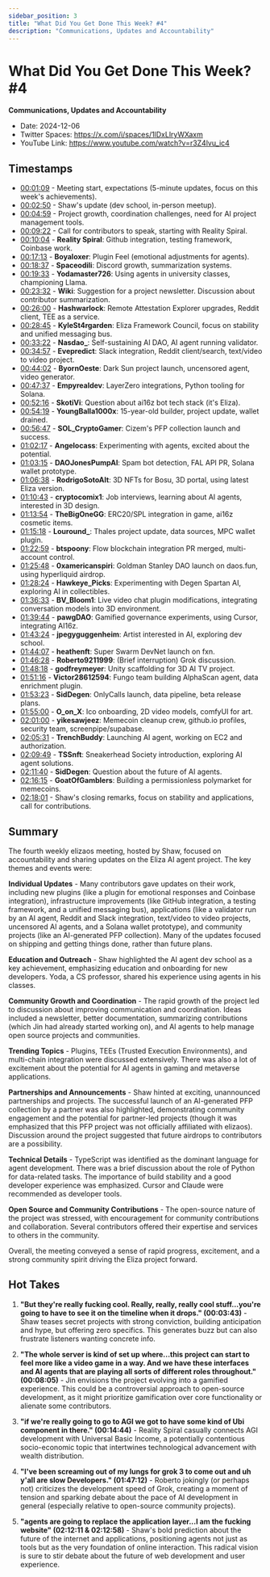 ```yaml
---
sidebar_position: 3
title: "What Did You Get Done This Week? #4"
description: "Communications, Updates and Accountability"
---
```


# What Did You Get Done This Week? #4

**Communications, Updates and Accountability**

- Date: 2024-12-06
- Twitter Spaces: https://x.com/i/spaces/1lDxLlryWXaxm
- YouTube Link: https://www.youtube.com/watch?v=r3Z4lvu_ic4


## Timestamps

- [00:01:09](<https://www.youtube.com/watch?v=r3Z4lvu_ic4&t=69>) - Meeting start, expectations (5-minute updates, focus on this week's achievements).
- [00:02:50](<https://www.youtube.com/watch?v=r3Z4lvu_ic4&t=170>) - Shaw's update (dev school, in-person meetup).
- [00:04:59](<https://www.youtube.com/watch?v=r3Z4lvu_ic4&t=299>) - Project growth, coordination challenges, need for AI project management tools.
- [00:09:22](<https://www.youtube.com/watch?v=r3Z4lvu_ic4&t=562>) - Call for contributors to speak, starting with Reality Spiral.
- [00:10:04](<https://www.youtube.com/watch?v=r3Z4lvu_ic4&t=604>) - **Reality Spiral**: Github integration, testing framework, Coinbase work.
- [00:17:13](<https://www.youtube.com/watch?v=r3Z4lvu_ic4&t=1033>) - **Boyaloxer**: Plugin Feel (emotional adjustments for agents).
- [00:18:37](<https://www.youtube.com/watch?v=r3Z4lvu_ic4&t=1117>) - **Spaceodili**: Discord growth, summarization systems.
- [00:19:33](<https://www.youtube.com/watch?v=r3Z4lvu_ic4&t=1173>) - **Yodamaster726**: Using agents in university classes, championing Llama.
- [00:23:32](<https://www.youtube.com/watch?v=r3Z4lvu_ic4&t=1412>) - **Wiki**: Suggestion for a project newsletter. Discussion about contributor summarization.
- [00:26:00](<https://www.youtube.com/watch?v=r3Z4lvu_ic4&t=1560>) - **Hashwarlock**: Remote Attestation Explorer upgrades, Reddit client, TEE as a service.
- [00:28:45](<https://www.youtube.com/watch?v=r3Z4lvu_ic4&t=1725>) - **KyleSt4rgarden**: Eliza Framework Council, focus on stability and unified messaging bus.
- [00:33:22](<https://www.youtube.com/watch?v=r3Z4lvu_ic4&t=2002>) - **Nasdao_**: Self-sustaining AI DAO, AI agent running validator.
- [00:34:57](<https://www.youtube.com/watch?v=r3Z4lvu_ic4&t=2097>) - **Evepredict**: Slack integration, Reddit client/search, text/video to video project.
- [00:44:02](<https://www.youtube.com/watch?v=r3Z4lvu_ic4&t=2642>) - **ByornOeste**: Dark Sun project launch, uncensored agent, video generator.
- [00:47:37](<https://www.youtube.com/watch?v=r3Z4lvu_ic4&t=2857>) - **Empyrealdev**: LayerZero integrations, Python tooling for Solana.
- [00:52:16](<https://www.youtube.com/watch?v=r3Z4lvu_ic4&t=3136>) - **SkotiVi**: Question about ai16z bot tech stack (it's Eliza).
- [00:54:19](<https://www.youtube.com/watch?v=r3Z4lvu_ic4&t=3259>) - **YoungBalla1000x**: 15-year-old builder, project update, wallet drained.
- [00:56:47](<https://www.youtube.com/watch?v=r3Z4lvu_ic4&t=3407>) - **SOL_CryptoGamer**: Cizem's PFP collection launch and success.
- [01:02:17](<https://www.youtube.com/watch?v=r3Z4lvu_ic4&t=3737>) - **Angelocass**: Experimenting with agents, excited about the potential.
- [01:03:15](<https://www.youtube.com/watch?v=r3Z4lvu_ic4&t=3795>) - **DAOJonesPumpAI**: Spam bot detection, FAL API PR, Solana wallet prototype.
- [01:06:38](<https://www.youtube.com/watch?v=r3Z4lvu_ic4&t=3998>) - **RodrigoSotoAlt**: 3D NFTs for Bosu, 3D portal, using latest Eliza version.
- [01:10:43](<https://www.youtube.com/watch?v=r3Z4lvu_ic4&t=4243>) - **cryptocomix1**: Job interviews, learning about AI agents, interested in 3D design.
- [01:13:54](<https://www.youtube.com/watch?v=r3Z4lvu_ic4&t=4434>) - **TheBigOneGG**: ERC20/SPL integration in game, ai16z cosmetic items.
- [01:15:18](<https://www.youtube.com/watch?v=r3Z4lvu_ic4&t=4518>) - **Louround_**: Thales project update, data sources, MPC wallet plugin.
- [01:22:59](<https://www.youtube.com/watch?v=r3Z4lvu_ic4&t=4979>) - **btspoony**: Flow blockchain integration PR merged, multi-account control.
- [01:25:48](<https://www.youtube.com/watch?v=r3Z4lvu_ic4&t=5148>) - **0xamericanspiri**: Goldman Stanley DAO launch on daos.fun, using hyperliquid airdrop.
- [01:28:24](<https://www.youtube.com/watch?v=r3Z4lvu_ic4&t=5304>) - **Hawkeye_Picks**: Experimenting with Degen Spartan AI, exploring AI in collectibles.
- [01:36:33](<https://www.youtube.com/watch?v=r3Z4lvu_ic4&t=5793>) - **BV_Bloom1**: Live video chat plugin modifications, integrating conversation models into 3D environment.
- [01:39:44](<https://www.youtube.com/watch?v=r3Z4lvu_ic4&t=5984>) - **pawgDAO**: Gamified governance experiments, using Cursor, integrating AI16z.
- [01:43:24](<https://www.youtube.com/watch?v=r3Z4lvu_ic4&t=6204>) - **jpegyguggenheim**: Artist interested in AI, exploring dev school.
- [01:44:07](<https://www.youtube.com/watch?v=r3Z4lvu_ic4&t=6247>) - **heathenft**: Super Swarm DevNet launch on fxn.
- [01:46:28](<https://www.youtube.com/watch?v=r3Z4lvu_ic4&t=6388>) - **Roberto9211999**: (Brief interruption) Grok discussion.
- [01:48:18](<https://www.youtube.com/watch?v=r3Z4lvu_ic4&t=6498>) - **godfreymeyer**: Unity scaffolding for 3D AI TV project.
- [01:51:16](<https://www.youtube.com/watch?v=r3Z4lvu_ic4&t=6676>) - **Victor28612594**: Fungo team building AlphaScan agent, data enrichment plugin.
- [01:53:23](<https://www.youtube.com/watch?v=r3Z4lvu_ic4&t=6803>) - **SidDegen**: OnlyCalls launch, data pipeline, beta release plans.
- [01:55:00](<https://www.youtube.com/watch?v=r3Z4lvu_ic4&t=6900>) - **O_on_X**: Ico onboarding, 2D video models, comfyUI for art.
- [02:01:00](<https://www.youtube.com/watch?v=r3Z4lvu_ic4&t=7260>) - **yikesawjeez**: Memecoin cleanup crew, github.io profiles, security team, screenpipe/supabase.
- [02:05:31](<https://www.youtube.com/watch?v=r3Z4lvu_ic4&t=7531>) - **TrenchBuddy**: Launching AI agent, working on EC2 and authorization.
- [02:09:49](<https://www.youtube.com/watch?v=r3Z4lvu_ic4&t=7789>) - **TSSnft**: Sneakerhead Society introduction, exploring AI agent solutions.
- [02:11:40](<https://www.youtube.com/watch?v=r3Z4lvu_ic4&t=7900>) - **SidDegen**: Question about the future of AI agents.
- [02:16:15](<https://www.youtube.com/watch?v=r3Z4lvu_ic4&t=8175>) - **GoatOfGamblers**: Building a permissionless polymarket for memecoins.
- [02:18:01](<https://www.youtube.com/watch?v=r3Z4lvu_ic4&t=8281>) - Shaw's closing remarks, focus on stability and applications, call for contributions.


## Summary

The fourth weekly elizaos meeting, hosted by Shaw, focused on accountability and sharing updates on the Eliza AI agent project. The key themes and events were:

**Individual Updates** - Many contributors gave updates on their work, including new plugins (like a plugin for emotional responses and Coinbase integration), infrastructure improvements (like GitHub integration, a testing framework, and a unified messaging bus), applications (like a validator run by an AI agent, Reddit and Slack integration, text/video to video projects, uncensored AI agents, and a Solana wallet prototype), and community projects (like an AI-generated PFP collection). Many of the updates focused on shipping and getting things done, rather than future plans.

**Education and Outreach** - Shaw highlighted the AI agent dev school as a key achievement, emphasizing education and onboarding for new developers. Yoda, a CS professor, shared his experience using agents in his classes.

**Community Growth and Coordination** - The rapid growth of the project led to discussion about improving communication and coordination. Ideas included a newsletter, better documentation, summarizing contributions (which Jin had already started working on), and AI agents to help manage open source projects and communities.

**Trending Topics** - Plugins, TEEs (Trusted Execution Environments), and multi-chain integration were discussed extensively. There was also a lot of excitement about the potential for AI agents in gaming and metaverse applications.

**Partnerships and Announcements** - Shaw hinted at exciting, unannounced partnerships and projects. The successful launch of an AI-generated PFP collection by a partner was also highlighted, demonstrating community engagement and the potential for partner-led projects (though it was emphasized that this PFP project was not officially affiliated with elizaos). Discussion around the project suggested that future airdrops to contributors are a possibility.

**Technical Details** - TypeScript was identified as the dominant language for agent development. There was a brief discussion about the role of Python for data-related tasks. The importance of build stability and a good developer experience was emphasized. Cursor and Claude were recommended as developer tools.

**Open Source and Community Contributions** - The open-source nature of the project was stressed, with encouragement for community contributions and collaboration. Several contributors offered their expertise and services to others in the community.

Overall, the meeting conveyed a sense of rapid progress, excitement, and a strong community spirit driving the Eliza project forward.

## Hot Takes

1. **"But they're really fucking cool. Really, really, really cool stuff...you're going to have to see it on the timeline when it drops." (00:03:43)** - Shaw teases secret projects with strong conviction, building anticipation and hype, but offering zero specifics. This generates buzz but can also frustrate listeners wanting concrete info.

2. **"The whole server is kind of set up where...this project can start to feel more like a video game in a way. And we have these interfaces and AI agents that are playing all sorts of different roles throughout." (00:08:05)** - Jin envisions the project evolving into a gamified experience. This could be a controversial approach to open-source development, as it might prioritize gamification over core functionality or alienate some contributors.

3. **"if we're really going to go to AGI we got to have some kind of Ubi component in there." (00:14:44)** - Reality Spiral casually connects AGI development with Universal Basic Income, a potentially contentious socio-economic topic that intertwines technological advancement with wealth distribution.

4. **"I've been screaming out of my lungs for grok 3 to come out and uh y'all are slow Developers." (01:47:12)** - Roberto jokingly (or perhaps not) criticizes the development speed of Grok, creating a moment of tension and sparking debate about the pace of AI development in general (especially relative to open-source community projects).

5. **"agents are going to replace the application layer...I am the fucking website" (02:12:11 & 02:12:58)** - Shaw's bold prediction about the future of the internet and applications, positioning agents not just as tools but as the very foundation of online interaction. This radical vision is sure to stir debate about the future of web development and user experience.
